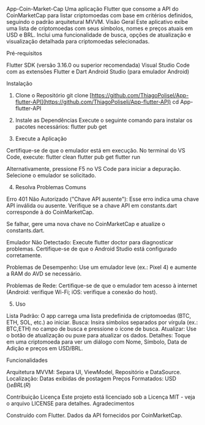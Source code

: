 App-Coin-Market-Cap
Uma aplicação Flutter que consome a API do CoinMarketCap para listar criptomoedas com base em critérios definidos, seguindo o padrão arquitetural MVVM.
Visão Geral
Este aplicativo exibe uma lista de criptomoedas com seus símbolos, nomes e preços atuais em USD e BRL. Inclui uma funcionalidade de busca, opções de atualização e visualização detalhada para criptomoedas selecionadas. 

Pré-requisitos

Flutter SDK (versão 3.16.0 ou superior recomendada)
Visual Studio Code com as extensões Flutter e Dart
Android Studio (para emulador Android)

Instalação
1. Clone o Repositório
git clone [https://github.com/ThiagoPolisel/App-flutter-API](https://github.com/ThiagoPoliseli/App-flutter-API)
cd App-flutter-API

2. Instale as Dependências
Execute o seguinte comando para instalar os pacotes necessários:
flutter pub get

3. Execute a Aplicação

Certifique-se de que o emulador está em execução.
No terminal do VS Code, execute:
flutter clean
flutter pub get
flutter run


Alternativamente, pressione F5 no VS Code para iniciar a depuração.
Selecione o emulador se solicitado.

4. Resolva Problemas Comuns

Erro 401 Não Autorizado ("Chave API ausente"):
Esse erro indica uma chave API inválida ou ausente.
Verifique se a chave API em constants.dart corresponde à do CoinMarketCap.

Se falhar, gere uma nova chave no CoinMarketCap e atualize o constants.dart.


Emulador Não Detectado:
Execute flutter doctor para diagnosticar problemas.
Certifique-se de que o Android Studio está configurado corretamente.


Problemas de Desempenho:
Use um emulador leve (ex.: Pixel 4) e aumente a RAM do AVD se necessário.

Problemas de Rede:
Certifique-se de que o emulador tem acesso à internet (Android: verifique Wi-Fi; iOS: verifique a conexão do host).

5. Uso

Lista Padrão: O app carrega uma lista predefinida de criptomoedas (BTC, ETH, SOL, etc.) ao iniciar.
Busca: Insira símbolos separados por vírgula (ex.: BTC,ETH) no campo de busca e pressione o ícone de busca.
Atualizar: Use o botão de atualização ou puxe para atualizar os dados.
Detalhes: Toque em uma criptomoeda para ver um diálogo com Nome, Símbolo, Data de Adição e preços em USD/BRL.


Funcionalidades

Arquitetura MVVM: Separa UI, ViewModel, Repositório e DataSource.
Localização: Datas exibidas de postagem
Preços Formatados: USD ($) e BRL (R$) 

Contribuição
Licença
Este projeto está licenciado sob a Licença MIT - veja o arquivo LICENSE para detalhes.
Agradecimentos

Construído com Flutter.
Dados da API fornecidos por CoinMarketCap.

